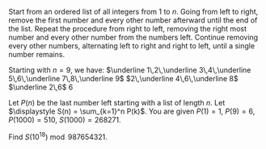 Start from an ordered list of all integers from $1$ to $n$. Going from left to right, remove the first number and every other number afterward until the end of the list. Repeat the procedure from right to left, removing the right most number and every other number from the numbers left. Continue removing every other numbers, alternating left to right and right to left, until a single number remains.


Starting with $n = 9$, we have:
$\underline 1\,2\,\underline 3\,4\,\underline 5\,6\,\underline 7\,8\,\underline 9$
$2\,\underline 4\,6\,\underline 8$
$\underline 2\,6$
$6$


Let $P(n)$ be the last number left starting with a list of length $n$.
Let $\displaystyle S(n) = \sum_{k=1}^n P(k)$.
You are given $P(1)=1$, $P(9) = 6$, $P(1000)=510$, $S(1000)=268271$.


Find $S(10^{18}) \bmod 987654321$.